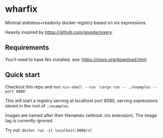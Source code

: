 # wharfix

Minimal stateless+readonly docker registry based on nix expressions.

Heavily inspired by https://github.com/google/nixery.

## Requirements

You'll need to have Nix installed, see: https://nixos.org/download.html

## Quick start

Checkout this repo and run: `nix-shell --run 'cargo run -- ./examples --port 8080'`

This will start a registry serving at localhost port 8080, serving expressions stored in the root of `./examples`.

Images are named after their filenames (without .nix extension).
The image tag is currently ignored.

Try out: `docker run -it localhost:8080/sl`
